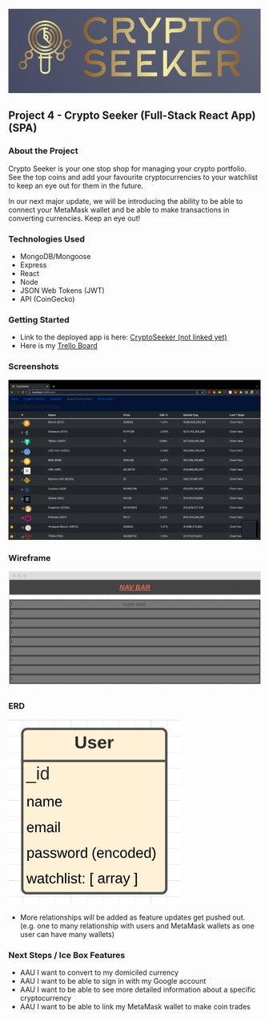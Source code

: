 ![CryptoSeekerLogo](public/logo-full.png)

## Project 4 - Crypto Seeker (Full-Stack React App)(SPA)

### About the Project

Crypto Seeker is your one stop shop for managing your crypto portfolio. See the top coins and add your favourite cryptocurrencies to your watchlist to keep an eye out for them in the future.

In our next major update, we will be introducing the ability to be able to connect your MetaMask wallet and be able to make transactions in converting currencies. Keep an eye out!

### Technologies Used

- MongoDB/Mongoose
- Express
- React
- Node
- JSON Web Tokens (JWT)
- API (CoinGecko)

### Getting Started

- Link to the deployed app is here: [CryptoSeeker (not linked yet)](https://github.com/git-Ge0rge)
- Here is my [Trello Board](https://trello.com/b/m2YgX9bA/project-4-crypto-tracker)

### Screenshots

![Coins Page](public/app-screenshot.png)

### Wireframe

![wireframe](public/wireframe.png)

### ERD

![ERD](public/erd.png)

- More relationships will be added as feature updates get pushed out. (e.g. one to many relationship with users and MetaMask wallets as one user can have many wallets)

### Next Steps / Ice Box Features

- AAU I want to convert to my domiciled currency
- AAU I want to be able to sign in with my Google account
- AAU I want to be able to see more detailed information about a specific cryptocurrency
- AAU I want to be able to link my MetaMask wallet to make coin trades
